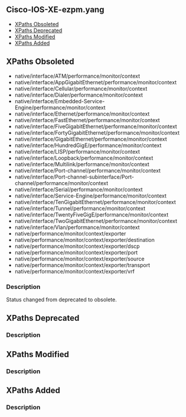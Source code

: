 ## Cisco-IOS-XE-ezpm.yang


- [XPaths Obsoleted](#xpaths-obsoleted)
- [XPaths Deprecated](#xpaths-deprecated)
- [XPaths Modified](#xpaths-modified)
- [XPaths Added](#xpaths-added)

## XPaths Obsoleted

- native/interface/ATM/performance/monitor/context
- native/interface/AppGigabitEthernet/performance/monitor/context
- native/interface/Cellular/performance/monitor/context
- native/interface/Dialer/performance/monitor/context
- native/interface/Embedded-Service-Engine/performance/monitor/context
- native/interface/Ethernet/performance/monitor/context
- native/interface/FastEthernet/performance/monitor/context
- native/interface/FiveGigabitEthernet/performance/monitor/context
- native/interface/FortyGigabitEthernet/performance/monitor/context
- native/interface/GigabitEthernet/performance/monitor/context
- native/interface/HundredGigE/performance/monitor/context
- native/interface/LISP/performance/monitor/context
- native/interface/Loopback/performance/monitor/context
- native/interface/Multilink/performance/monitor/context
- native/interface/Port-channel/performance/monitor/context
- native/interface/Port-channel-subinterface/Port-channel/performance/monitor/context
- native/interface/Serial/performance/monitor/context
- native/interface/Service-Engine/performance/monitor/context
- native/interface/TenGigabitEthernet/performance/monitor/context
- native/interface/Tunnel/performance/monitor/context
- native/interface/TwentyFiveGigE/performance/monitor/context
- native/interface/TwoGigabitEthernet/performance/monitor/context
- native/interface/Vlan/performance/monitor/context
- native/performance/monitor/context/exporter
- native/performance/monitor/context/exporter/destination
- native/performance/monitor/context/exporter/dscp
- native/performance/monitor/context/exporter/port
- native/performance/monitor/context/exporter/source
- native/performance/monitor/context/exporter/transport
- native/performance/monitor/context/exporter/vrf

### Description

Status changed from deprecated to obsolete.

## XPaths Deprecated

### Description

## XPaths Modified

### Description

## XPaths Added

### Description

